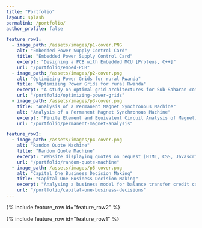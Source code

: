 ```yaml
---
title: "Portfolio"
layout: splash
permalink: /portfolio/
author_profile: false

feature_row1:
  - image_path: /assets/images/p1-cover.PNG
    alt: "Embedded Power Supply Control Card"
    title: "Embedded Power Supply Control Card"
    excerpt: "Designing a PCB with Embedded MCU [Proteus, C++]"
    url: "/portfolio/embed-PCB"
  - image_path: /assets/images/p2-cover.png
    alt: "Optimizing Power Grids for rural Rwanda"
    title: "Optimizing Power Grids for rural Rwanda"
    excerpt: "A study on optimal grid architectures for Sub-Saharan communities [HOMER]"
    url: "/portfolio/optimizing-power-grids"
  - image_path: /assets/images/p3-cover.png
    title: "Analysis of a Permanent Magnet Synchronous Machine"
    alt: "Analysis of a Permanent Magnet Synchronous Machine"
    excerpt: "Finite Element and Equivalent Circuit Analysis of Magnetic Rotors [FEMM, MATLAB]"
    url: "/portfolio/permanent-magnet-analysis"

feature_row2:
  - image_path: /assets/images/p4-cover.png
    alt: "Random Quote Machine"
    title: "Random Quote Machine"
    excerpt: "Website displaying quotes on request [HTML, CSS, Javascript]"
    url: "/portfolio/random-quote-machine"
  - image_path: /assets/images/p5-cover.png
    alt: "Capital One Business Decision Making"
    title: "Capital One Business Decision Making"
    excerpt: "Analysing a business model for balance transfer credit cards"
    url: "/portfolio/capital-one-business-decisions"
---
```



<!-- {% include feature_row id="feature_row3" %} -->

{% include feature_row id="feature_row2" %}

{% include feature_row id="feature_row1" %}